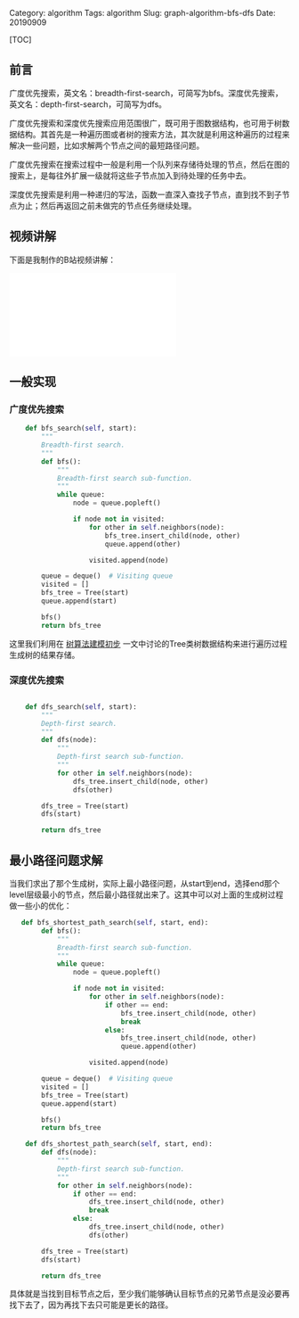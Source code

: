 Category: algorithm
Tags: algorithm
Slug: graph-algorithm-bfs-dfs
Date: 20190909

[TOC]



## 前言

广度优先搜索，英文名：breadth-first-search，可简写为bfs。深度优先搜索，英文名：depth-first-search，可简写为dfs。

广度优先搜索和深度优先搜索应用范围很广，既可用于图数据结构，也可用于树数据结构。其首先是一种遍历图或者树的搜索方法，其次就是利用这种遍历的过程来解决一些问题，比如求解两个节点之间的最短路径问题。

广度优先搜索在搜索过程中一般是利用一个队列来存储待处理的节点，然后在图的搜索上，是每往外扩展一级就将这些子节点加入到待处理的任务中去。

深度优先搜索是利用一种递归的写法，函数一直深入查找子节点，直到找不到子节点为止；然后再返回之前未做完的节点任务继续处理。



## 视频讲解

下面是我制作的B站视频讲解：

<div>
<iframe class="iframe-media" src="//player.bilibili.com/player.html?aid=797058713&bvid=BV1by4y1y7wp&cid=233407668&page=1" scrolling="no" border="0" frameborder="no" framespacing="0" allowfullscreen="true"> </iframe>
</div>


## 一般实现

### 广度优先搜索

```python
    def bfs_search(self, start):
        """
        Breadth-first search.
        """
        def bfs():
            """
            Breadth-first search sub-function.
            """
            while queue:
                node = queue.popleft()

                if node not in visited:
                    for other in self.neighbors(node):
                        bfs_tree.insert_child(node, other)
                        queue.append(other)

                    visited.append(node)

        queue = deque()  # Visiting queue
        visited = []
        bfs_tree = Tree(start)
        queue.append(start)

        bfs()
        return bfs_tree
```

这里我们利用在 [树算法建模初步]({filename}./树算法建模初步.md) 一文中讨论的Tree类树数据结构来进行遍历过程生成树的结果存储。

### 深度优先搜索

```python

    def dfs_search(self, start):
        """
        Depth-first search.
        """
        def dfs(node):
            """
            Depth-first search sub-function.
            """
            for other in self.neighbors(node):
                dfs_tree.insert_child(node, other)
                dfs(other)

        dfs_tree = Tree(start)
        dfs(start)

        return dfs_tree
```

## 最小路径问题求解

当我们求出了那个生成树，实际上最小路径问题，从start到end，选择end那个level层级最小的节点，然后最小路径就出来了。这其中可以对上面的生成树过程做一些小的优化：

```python
   def bfs_shortest_path_search(self, start, end):
        def bfs():
            """
            Breadth-first search sub-function.
            """
            while queue:
                node = queue.popleft()

                if node not in visited:
                    for other in self.neighbors(node):
                        if other == end:
                            bfs_tree.insert_child(node, other)
                            break
                        else:
                            bfs_tree.insert_child(node, other)
                            queue.append(other)

                    visited.append(node)

        queue = deque()  # Visiting queue
        visited = []
        bfs_tree = Tree(start)
        queue.append(start)

        bfs()
        return bfs_tree

    def dfs_shortest_path_search(self, start, end):
        def dfs(node):
            """
            Depth-first search sub-function.
            """
            for other in self.neighbors(node):
                if other == end:
                    dfs_tree.insert_child(node, other)
                    break
                else:
                    dfs_tree.insert_child(node, other)
                    dfs(other)

        dfs_tree = Tree(start)
        dfs(start)

        return dfs_tree
```

具体就是当找到目标节点之后，至少我们能够确认目标节点的兄弟节点是没必要再找下去了，因为再找下去只可能是更长的路径。

